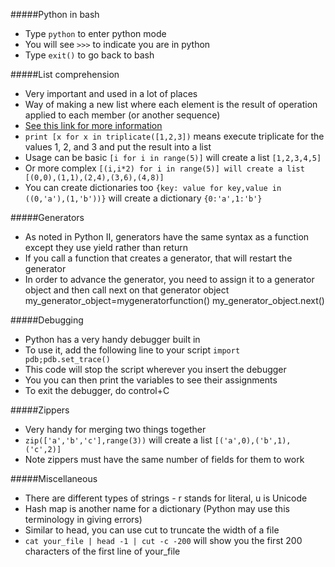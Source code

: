 #####Python in bash
* Type `python` to enter python mode
* You will see `>>>` to indicate you are in python
* Type `exit()` to go back to bash

#####List comprehension
* Very important and used in a lot of places
* Way of making a new list where each element is the result of operation applied to each member (or another sequence)
* [See this link for more information](https://docs.python.org/2/tutorial/datastructures.html)
* `print [x for x in triplicate([1,2,3])` means execute triplicate for the values 1, 2, and 3 and put the result into a list
* Usage can be basic `[i for i in range(5)]` will create a list `[1,2,3,4,5]`
* Or more complex `[(i,i*2) for i in range(5)] will create a list [(0,0),(1,1),(2,4),(3,6),(4,8)]`
* You can create dictionaries too `{key: value for key,value in ((0,'a'),(1,'b'))}` will create a dictionary `{0:'a',1:'b'}`


#####Generators
* As noted in Python II, generators have the same syntax as a function except they use yield rather than return
* If you call a function that creates a generator, that will restart the generator
* In order to advance the generator, you need to assign it to a generator object and then call next on that generator object
    my_generator_object=mygeneratorfunction()
    my_generator_object.next()

#####Debugging
* Python has a very handy debugger built in
* To use it, add the following line to your script `import pdb;pdb.set_trace()`
* This code will stop the script wherever you insert the debugger
* You you can then print the variables to see their assignments
* To exit the debugger, do control+C

#####Zippers
* Very handy for merging two things together
* `zip(['a','b','c'],range(3))` will create a list `[('a',0),('b',1),('c',2)]`
* Note zippers must have the same number of fields for them to work

#####Miscellaneous
* There are different types of strings - r stands for literal, u is Unicode
* Hash map is another name for a dictionary (Python may use this terminology in giving errors)
* Similar to head, you can use cut to truncate the width of a file
* `cat your_file | head -1 | cut -c -200` will show you the first 200 characters of the first line of your_file